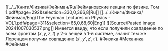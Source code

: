 [[../../Книги/Физика/Фейнман/Ru/Феймановские лекции по физике. Том 1.pdf#page=292&selection=330,0,366,8|Ru]]
[[../../Книги/Физика/Фейнман/Eng/The Feynman Lectures on Physics - VOL1.pdf#page=311&selection=65,0,68,60|Eng]]
![[Source/Pasted image 20241007030537.png]]
Имеется ввиду, что если получили совпадение по всем фронтам $(x,y,z,t)$ у 2-х вещей в 1-й системе, значит тем же Лоренцем получим совпадение $(x',y',z',t')$.
#Физика #Механика #Фейнман